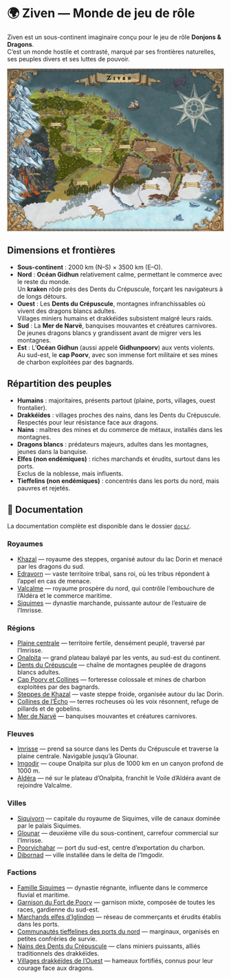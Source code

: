 # 🌍 Ziven — Monde de jeu de rôle

Ziven est un sous-continent imaginaire conçu pour le jeu de rôle **Donjons & Dragons**.  
C’est un monde hostile et contrasté, marqué par ses frontières naturelles, ses peuples divers et ses luttes de pouvoir.

![Ziven](images/Ziven.jpg)

## Dimensions et frontières

- **Sous-continent** : 2000 km (N–S) × 3500 km (E–O).
- **Nord** : **Océan Gidhun** relativement calme, permettant le commerce avec le reste du monde.  
  Un **kraken** rôde près des Dents du Crépuscule, forçant les navigateurs à de longs détours.
- **Ouest** : Les **Dents du Crépuscule**, montagnes infranchissables où vivent des dragons blancs adultes.  
  Villages miniers humains et drakkéïdes subsistent malgré leurs raids.
- **Sud** : La **Mer de Narvë**, banquises mouvantes et créatures carnivores.  
  De jeunes dragons blancs y grandissent avant de migrer vers les montagnes.
- **Est** : L’**Océan Gidhun** (aussi appelé **Gidhunpoorv**) aux vents violents.  
  Au sud-est, le **cap Poorv**, avec son immense fort militaire et ses mines de charbon exploitées par des bagnards.

## Répartition des peuples

- **Humains** : majoritaires, présents partout (plaine, ports, villages, ouest frontalier).
- **Drakkéïdes** : villages proches des nains, dans les Dents du Crépuscule.  
  Respectés pour leur résistance face aux dragons.
- **Nains** : maîtres des mines et du commerce de métaux, installés dans les montagnes.
- **Dragons blancs** : prédateurs majeurs, adultes dans les montagnes, jeunes dans la banquise.
- **Elfes (non endémiques)** : riches marchands et érudits, surtout dans les ports.  
  Exclus de la noblesse, mais influents.
- **Tieffelins (non endémiques)** : concentrés dans les ports du nord, mais pauvres et rejetés.


## 📖 Documentation

La documentation complète est disponible dans le dossier [`docs/`](./docs).

### Royaumes
- [Khazal](./docs/royaumes/khazal.md) — royaume des steppes, organisé autour du lac Dorin et menacé par les dragons du sud.  
- [Edravorn](./docs/royaumes/edravorn.md) — vaste territoire tribal, sans roi, où les tribus répondent à l’appel en cas de menace.  
- [Valcalme](./docs/royaumes/valcalme.md) — royaume prospère du nord, qui contrôle l’embouchure de l’Aldéra et le commerce maritime.  
- [Siquimes](./docs/royaumes/siquimes.md) — dynastie marchande, puissante autour de l’estuaire de l’Imrisse.  

### Régions
- [Plaine centrale](./docs/regions/plaine_centrale.md) — territoire fertile, densément peuplé, traversé par l’Imrisse.  
- [Onalpita](./docs/regions/onalpita.md) — grand plateau balayé par les vents, au sud-est du continent.  
- [Dents du Crépuscule](./docs/regions/dents_du_crepuscule.md) — chaîne de montagnes peuplée de dragons blancs adultes.  
- [Cap Poorv et Collines](./docs/regions/cap_poorv_et_collines.md) — forteresse colossale et mines de charbon exploitées par des bagnards.  
- [Steppes de Khazal](./docs/regions/steppes_de_khazal.md) — vaste steppe froide, organisée autour du lac Dorin.  
- [Collines de l’Écho](./docs/regions/collines_de_lecho.md) — terres rocheuses où les voix résonnent, refuge de pillards et de gobelins.  
- [Mer de Narvë](./docs/regions/mer_de_narve.md) — banquises mouvantes et créatures carnivores.  

### Fleuves
- [Imrisse](./docs/fleuves/imrisse.md) — prend sa source dans les Dents du Crépuscule et traverse la plaine centrale. Navigable jusqu’à Glounar.  
- [Imgodir](./docs/fleuves/imgodir.md) — coupe Onalpita sur plus de 1000 km en un canyon profond de 1000 m.  
- [Aldéra](./docs/fleuves/aldera.md) — né sur le plateau d’Onalpita, franchit le Voile d’Aldéra avant de rejoindre Valcalme.  

### Villes
- [Siquivorn](./docs/villes/siquivorn.md) — capitale du royaume de Siquimes, ville de canaux dominée par le palais Siquimes.  
- [Glounar](./docs/villes/glounar.md) — deuxième ville du sous-continent, carrefour commercial sur l’Imrisse.  
- [Poorvichahar](./docs/villes/poorvichahar.md) — port du sud-est, centre d’exportation du charbon.  
- [Dibornad](./docs/villes/dibornad.md) — ville installée dans le delta de l’Imgodir.  

### Factions
- [Famille Siquimes](./docs/factions/famille_siquimes.md) — dynastie régnante, influente dans le commerce fluvial et maritime.  
- [Garnison du Fort de Poorv](./docs/factions/garnison_fort_poorv.md) — garnison mixte, composée de toutes les races, gardienne du sud-est.  
- [Marchands elfes d’Iglindon](./docs/factions/marchands_elfes_iglindon.md) — réseau de commerçants et érudits établis dans les ports.  
- [Communautés tieffelines des ports du nord](./docs/factions/communautes_tieffelines_ports_nord.md) — marginaux, organisés en petites confréries de survie.  
- [Nains des Dents du Crépuscule](./docs/factions/nains_dents_du_crepuscule.md) — clans miniers puissants, alliés traditionnels des drakkéïdes.  
- [Villages drakkéïdes de l’Ouest](./docs/factions/villages_drakkeides_ouest.md) — hameaux fortifiés, connus pour leur courage face aux dragons.  



